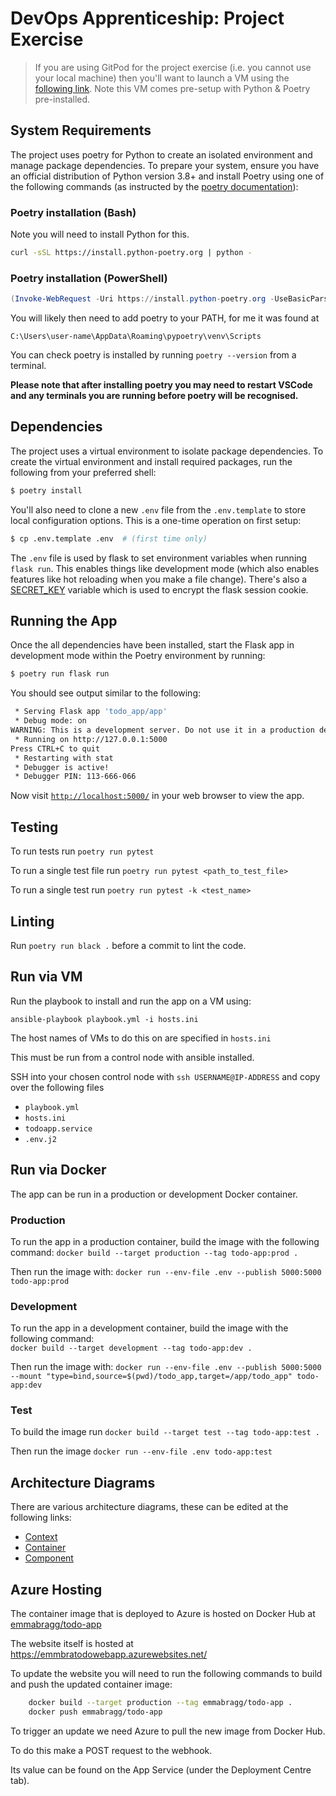 # DevOps Apprenticeship: Project Exercise

> If you are using GitPod for the project exercise (i.e. you cannot use your local machine) then you'll want to launch a VM using the [following link](https://gitpod.io/#https://github.com/CorndelWithSoftwire/DevOps-Course-Starter). Note this VM comes pre-setup with Python & Poetry pre-installed.

## System Requirements

The project uses poetry for Python to create an isolated environment and manage package dependencies. To prepare your system, ensure you have an official distribution of Python version 3.8+ and install Poetry using one of the following commands (as instructed by the [poetry documentation](https://python-poetry.org/docs/#system-requirements)):

### Poetry installation (Bash)

Note you will need to install Python for this.

```bash
curl -sSL https://install.python-poetry.org | python -
```

### Poetry installation (PowerShell)

```powershell
(Invoke-WebRequest -Uri https://install.python-poetry.org -UseBasicParsing).Content | py -
```

You will likely then need to add poetry to your PATH, for me it was found at 

`C:\Users\user-name\AppData\Roaming\pypoetry\venv\Scripts`

You can check poetry is installed by running `poetry --version` from a terminal.

**Please note that after installing poetry you may need to restart VSCode and any terminals you are running before poetry will be recognised.**

## Dependencies

The project uses a virtual environment to isolate package dependencies. To create the virtual environment and install required packages, run the following from your preferred shell:

```bash
$ poetry install
```

You'll also need to clone a new `.env` file from the `.env.template` to store local configuration options. This is a one-time operation on first setup:

```bash
$ cp .env.template .env  # (first time only)
```

The `.env` file is used by flask to set environment variables when running `flask run`. This enables things like development mode (which also enables features like hot reloading when you make a file change). There's also a [SECRET_KEY](https://flask.palletsprojects.com/en/2.3.x/config/#SECRET_KEY) variable which is used to encrypt the flask session cookie.


## Running the App

Once the all dependencies have been installed, start the Flask app in development mode within the Poetry environment by running:
```bash
$ poetry run flask run
```

You should see output similar to the following:
```bash
 * Serving Flask app 'todo_app/app'
 * Debug mode: on
WARNING: This is a development server. Do not use it in a production deployment. Use a production WSGI server instead.
 * Running on http://127.0.0.1:5000
Press CTRL+C to quit
 * Restarting with stat
 * Debugger is active!
 * Debugger PIN: 113-666-066
```
Now visit [`http://localhost:5000/`](http://localhost:5000/) in your web browser to view the app.

## Testing

To run tests run `poetry run pytest` 

To run a single test file run `poetry run pytest <path_to_test_file>`

To run a single test run `poetry run pytest -k <test_name>`

## Linting

Run `poetry run black .` before a commit to lint the code.

## Run via VM

Run the playbook to install and run the app on a VM using:

`ansible-playbook playbook.yml -i hosts.ini`

The host names of VMs to do this on are specified in `hosts.ini`

This must be run from a control node with ansible installed.

SSH into your chosen control node with `ssh USERNAME@IP-ADDRESS` and copy over the following files 

- `playbook.yml`
- `hosts.ini`
- `todoapp.service`
- `.env.j2`

## Run via Docker

The app can be run in a production or development Docker container.

### Production
To run the app in a production container, build the image with the following command:
    `docker build --target production --tag todo-app:prod .` 

Then run the image with:
    `docker run --env-file .env --publish 5000:5000 todo-app:prod`

### Development
To run the app in a development container, build the image with the following command:  
    `docker build --target development --tag todo-app:dev .` 

Then run the image with:
    `docker run --env-file .env --publish 5000:5000 --mount "type=bind,source=$(pwd)/todo_app,target=/app/todo_app" todo-app:dev`

### Test
To build the image run
    `docker build --target test --tag todo-app:test .` 

Then run the image
    `docker run --env-file .env todo-app:test`

## Architecture Diagrams

There are various architecture diagrams, these can be edited at the following links:

- [Context](https://drive.google.com/file/d/18BS3nEtXpjtA20sy34RnllzXHkki3s41/view?usp=sharing)
- [Container](https://drive.google.com/file/d/1jSqLHqSkewq0LrWeUCb7xt6wbRtAS6l1/view?usp=sharing)
- [Component](https://drive.google.com/file/d/10fiX0yS5X_fz9KX-pwp16SeswVr5LYOU/view?usp=sharing)

## Azure Hosting

The container image that is deployed to Azure is hosted on Docker Hub at [emmabragg/todo-app](https://hub.docker.com/repository/docker/emmabragg/todo-app)

The website itself is hosted at https://emmbratodowebapp.azurewebsites.net/

To update the website you will need to run the following commands to build and push the updated container image:
```bash
    docker build --target production --tag emmabragg/todo-app .
    docker push emmabragg/todo-app
```

To trigger an update we need Azure to pull the new image from Docker Hub.

To do this make a POST request to the webhook.

Its value can be found on the App Service (under the Deployment Centre tab).
